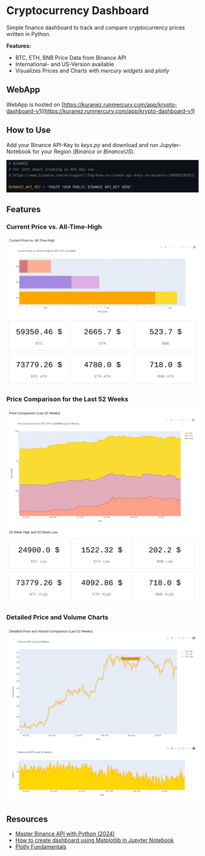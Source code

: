 # Cryptocurrency Dashboard

Simple finance dashboard to track and compare cryptocurrency prices written in Python. 

**Features:**
- BTC, ETH, BNB Price Data from Binance API
- International- and US-Version available
- Visualizes Prices and Charts with *mercury widgets* and *plotly*

## WebApp

WebApp is hosted on [https://kuranez.runmercury.com/app/krypto-dashboard-v1](https://kuranez.runmercury.com/app/krypto-dashboard-v1)

## How to Use

Add your Binance API-Key to *keys.py* and download and run Jupyter-Notebook for your Region (*Binance* or *BinanceUS*).
 
![screenshot of keys.py](https://raw.githubusercontent.com/kuranez/Krypto-Dashboard/main/screenshots/add_keys.png)

## Features

### Current Price vs. All-Time-High

![currentprice_vs_ath.png](https://raw.githubusercontent.com/kuranez/Krypto-Dashboard/main/screenshots/currentprice_vs_ath.png)

### Price Comparison for the Last 52 Weeks

![52wk_price_comparison.png](https://raw.githubusercontent.com/kuranez/Krypto-Dashboard/main/screenshots/52wk_price_comparison.png)

### Detailed Price and Volume Charts

![detailed_price_volume_btc.png](https://raw.githubusercontent.com/kuranez/Krypto-Dashboard/main/screenshots/detailed_price_volume_btc.png)

## Resources

- [ Master Binance API with Python (2024)](https://analyzingalpha.com/binance-api-python-tutorial)
- [ How to create dashboard using Matplotlib in Jupyter Notebook](https://runmercury.com/tutorials/matplotlib-dashboard/)
- [ Plotly Fundamentals ](https://plotly.com/python/plotly-fundamentals/)

